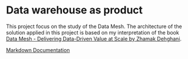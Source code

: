 # Data warehouse as product
This project focus on the study of the Data Mesh. The architecture of the solution applied in this project is based on my interpretation of the book [Data Mesh - Delivering Data-Driven Value at Scale by Zhamak Dehghani](https://www.booktopia.com.au/data-mesh-zhamak-dehghani/book/9781492092391.html?source=pla&gclid=Cj0KCQjw1N2TBhCOARIsAGVHQc7aSFNn--n-S1Z3I4MLhRe3rUcwiGUFwIkC84y-_rPZ2BNXF6B2-AEaAvcjEALw_wcB).


[Markdown Documentation](https://www.markdownguide.org/getting-started/)
